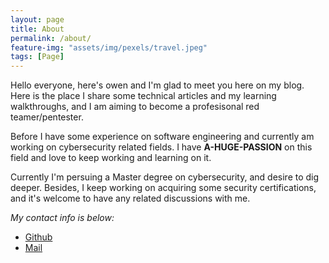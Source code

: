 ```yaml
---
layout: page
title: About
permalink: /about/
feature-img: "assets/img/pexels/travel.jpeg"
tags: [Page]
---
```


Hello everyone, here's owen and I'm glad to meet you here on my blog. Here is the place I share some technical articles and my learning walkthroughs, and I am aiming to become a profesisonal red teamer/pentester.

Before I have some experience on software engineering and currently am working on cybersecurity related fields. I have **A-HUGE-PASSION** on this field and love to keep working and learning on it.

Currently I'm persuing a Master degree on cybersecurity, and desire to dig deeper. Besides, I keep working on acquiring some security certifications, and it's welcome to have any related discussions with me.
 
*My contact info is below:*
- [Github](https://github.com/owenrrr) 
- [Mail](abcd0112014@gmail.com)